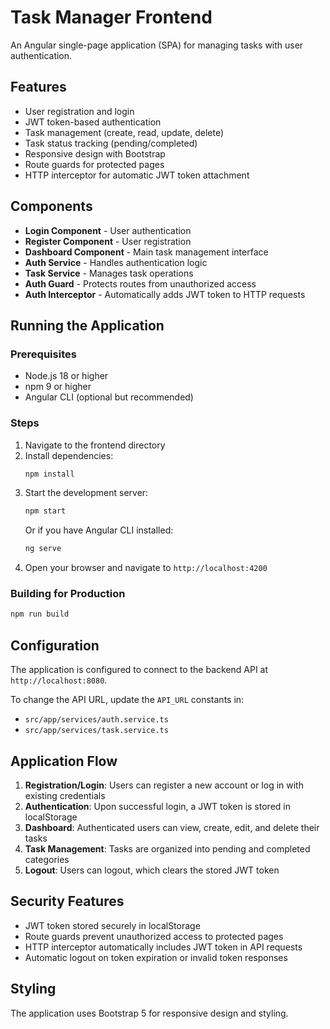 # Task Manager Frontend

An Angular single-page application (SPA) for managing tasks with user authentication.

## Features

- User registration and login
- JWT token-based authentication
- Task management (create, read, update, delete)
- Task status tracking (pending/completed)
- Responsive design with Bootstrap
- Route guards for protected pages
- HTTP interceptor for automatic JWT token attachment

## Components

- **Login Component** - User authentication
- **Register Component** - User registration
- **Dashboard Component** - Main task management interface
- **Auth Service** - Handles authentication logic
- **Task Service** - Manages task operations
- **Auth Guard** - Protects routes from unauthorized access
- **Auth Interceptor** - Automatically adds JWT token to HTTP requests

## Running the Application

### Prerequisites
- Node.js 18 or higher
- npm 9 or higher
- Angular CLI (optional but recommended)

### Steps
1. Navigate to the frontend directory
2. Install dependencies:
   ```bash
   npm install
   ```
3. Start the development server:
   ```bash
   npm start
   ```
   Or if you have Angular CLI installed:
   ```bash
   ng serve
   ```
4. Open your browser and navigate to `http://localhost:4200`

### Building for Production
```bash
npm run build
```

## Configuration

The application is configured to connect to the backend API at `http://localhost:8080`.

To change the API URL, update the `API_URL` constants in:
- `src/app/services/auth.service.ts`
- `src/app/services/task.service.ts`

## Application Flow

1. **Registration/Login**: Users can register a new account or log in with existing credentials
2. **Authentication**: Upon successful login, a JWT token is stored in localStorage
3. **Dashboard**: Authenticated users can view, create, edit, and delete their tasks
4. **Task Management**: Tasks are organized into pending and completed categories
5. **Logout**: Users can logout, which clears the stored JWT token

## Security Features

- JWT token stored securely in localStorage
- Route guards prevent unauthorized access to protected pages
- HTTP interceptor automatically includes JWT token in API requests
- Automatic logout on token expiration or invalid token responses

## Styling

The application uses Bootstrap 5 for responsive design and styling.